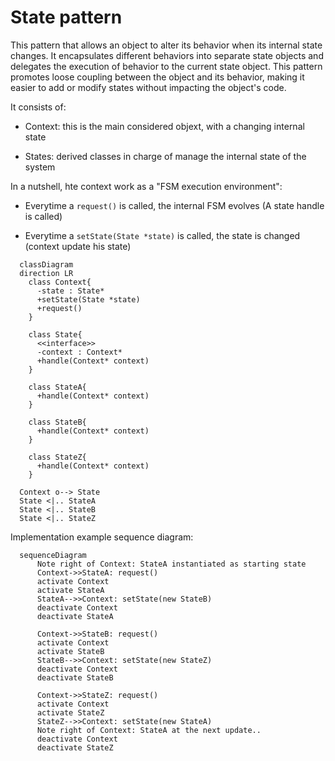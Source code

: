 # State pattern

This pattern that allows an object to alter its behavior when its internal state changes.
It encapsulates different behaviors into separate state objects and delegates the
execution of behavior to the current state object.
This pattern promotes loose coupling between the object and its behavior, making it easier
to add or modify states without impacting the object's code.

It consists of:

* Context: this is the main considered objext, with a changing internal state

* States: derived classes in charge of manage the internal state of the system

In a nutshell, hte context work as a "FSM execution environment":

* Everytime a ```request()``` is called, the internal FSM evolves (A state handle is called)

* Everytime a ```setState(State *state)``` is called, the state is changed (context update his state)

```mermaid
  classDiagram
  direction LR
    class Context{
      -state : State*
      +setState(State *state)
      +request()
    }

    class State{
      <<interface>>
      -context : Context*
      +handle(Context* context)
    }

    class StateA{
      +handle(Context* context)
    }

    class StateB{
      +handle(Context* context)
    }

    class StateZ{
      +handle(Context* context)
    }

  Context o--> State
  State <|.. StateA
  State <|.. StateB
  State <|.. StateZ

```

Implementation example sequence diagram:

```mermaid
  sequenceDiagram
      Note right of Context: StateA instantiated as starting state
      Context->>StateA: request()
      activate Context
      activate StateA
      StateA-->>Context: setState(new StateB)
      deactivate Context
      deactivate StateA

      Context->>StateB: request()
      activate Context
      activate StateB
      StateB-->>Context: setState(new StateZ)
      deactivate Context
      deactivate StateB

      Context->>StateZ: request()
      activate Context
      activate StateZ
      StateZ-->>Context: setState(new StateA)
      Note right of Context: StateA at the next update..
      deactivate Context
      deactivate StateZ

```
